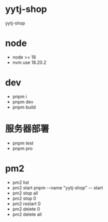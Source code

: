 # yytj-shop
yytj-shop

# node
- node >= 18 
- nvm use 18.20.2

# dev
- pnpm i
- pnpm dev
- pnpm build

# 服务器部署
- pnpm test
- pnpm pro

# pm2
- pm2 list
- pm2 start pnpm --name "yytj-shop" -- start
- pm2 stop all
- pm2 stop 0
- pm2 restart 0
- pm2 delete 0
- pm2 delete all
